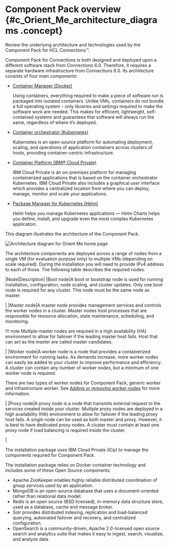 # Component Pack overview {#c_Orient_Me_architecture_diagrams .concept}

Review the underlying architecture and technologies used by the Component Pack for HCL Connections™.

Component Pack for Connections is both designed and deployed upon a different software stack from Connections 6.0. Therefore, it requires a separate hardware infrastructure from Connections 6.0. Its architecture consists of four main components:

-   [Container Manager \(Docker\)](https://www.docker.com/)

    Using containers, everything required to make a piece of software run is packaged into isolated containers. Unlike VMs, containers do not bundle a full operating system - only libraries and settings required to make the software work are needed. This makes for efficient, lightweight, self-contained systems and guarantees that software will always run the same, regardless of where it’s deployed.

-   [Container orchestrator \(Kubernetes\)](https://kubernetes.io/)

    Kubernetes is an open-source platform for automating deployment, scaling, and operations of application containers across clusters of hosts, providing container-centric infrastructure.

-   [Container Platform \(IBM® Cloud Private\)](https://www.ibm.com/developerworks/community/blogs/fe25b4ef-ea6a-4d86-a629-6f87ccf4649e?lang=en)

    IBM Cloud Private is an on-premises platform for managing containerized applications that is based on the container orchestrator Kubernetes. IBM Cloud Private also includes a graphical user interface which provides a centralized location from where you can deploy, manage, monitor and scale your applications.

-   [Package Manager for Kubernetes \(Helm\)](https://helm.sh)

    Helm helps you manage Kubernetes applications — Helm Charts helps you define, install, and upgrade even the most complex Kubernetes application.


This diagram illustrates the architecture of the Component Pack.

![Architecture diagram for Orient Me home page](OM_arch_2.png)

The architecture components are deployed across a range of nodes from a single VM \(for evaluation purpose only\) to multiple VMs \(depending on scale required\). During the installation you will need to provide IPv4 address to each of those. The following table describes the required nodes.

|Node|Description|
|Boot node|A boot or bootstrap node is used for running installation, configuration, node scaling, and cluster updates. Only one boot node is required for any cluster. This node must be the same node as master.

|
|Master node|A master node provides management services and controls the worker nodes in a cluster. Master nodes host processes that are responsible for resource allocation, state maintenance, scheduling, and monitoring.

 !!! note
    Multiple master nodes are required in a high availability \(HA\) environment to allow for failover if the leading master host fails. Host that can act as the master are called master candidates.

|
|Worker node|A worker node is a node that provides a containerized environment for running tasks. As demands increase, more worker nodes can easily be added to your cluster to improve performance and efficiency. A cluster can contain any number of worker nodes, but a minimum of one worker node is required.

 There are two types of worker nodes for Component Pack, generic worker and infrastructure worker. See [Adding or removing worker nodes](r_Orient_Me_adding_or_removing_workers.md) for more information.

|
|Proxy node|A proxy node is a node that transmits external request to the services created inside your cluster. Multiple proxy nodes are deployed in a high availability \(HA\) environment to allow for failover if the leading proxy host fails. A single node can be used as both master and proxy. However, it is best to have dedicated proxy nodes. A cluster must contain at least one proxy node if load balancing is required inside the cluster.

|

The installation package uses IBM Cloud Private \(ICp\) to manage the components required for Component Pack.

The installation package relies on Docker container technology and includes some of these Open Source components:

-   Apache ZooKeeper enables highly reliable distributed coordination of group services used by an application.
-   MongoDB is an open-source database that uses a document-oriented rather than relational data model.
-   Redis is an open source \(BSD licensed\), in-memory data structure store, used as a database, cache and message broker.
-   Solr provides distributed indexing, replication and load-balanced querying, automated failover and recovery, and centralized configuration.
-   OpenSearch is a community-driven, Apache 2.0-licensed open source search and analytics suite that makes it easy to ingest, search, visualize, and analyze data

